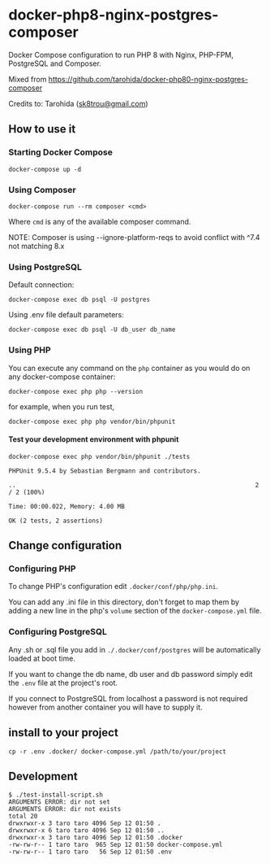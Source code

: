 # docker-php8-nginx-postgres-composer

Docker Compose configuration to run PHP 8 with Nginx, PHP-FPM, PostgreSQL and Composer.

Mixed from https://github.com/tarohida/docker-php80-nginx-postgres-composer  

Credits to: Tarohida (sk8trou@gmail.com)


## How to use it

### Starting Docker Compose

```
docker-compose up -d
```

### Using Composer

`docker-compose run --rm composer <cmd>`

Where `cmd` is any of the available composer command.

NOTE: Composer is using --ignore-platform-reqs to avoid conflict with ^7.4 not matching 8.x

### Using PostgreSQL

Default connection:

`docker-compose exec db psql -U postgres`

Using .env file default parameters:

`docker-compose exec db psql -U db_user db_name`

### Using PHP

You can execute any command on the `php` container as you would do on any docker-compose container:

`docker-compose exec php php --version`

for example, when you run test,

`docker-compose exec php php vendor/bin/phpunit`

#### Test your development environment with phpunit

`docker-compose exec php vendor/bin/phpunit ./tests`

```
PHPUnit 9.5.4 by Sebastian Bergmann and contributors.

..                                                                  2 / 2 (100%)

Time: 00:00.022, Memory: 4.00 MB

OK (2 tests, 2 assertions)
```

## Change configuration

### Configuring PHP

To change PHP's configuration edit `.docker/conf/php/php.ini`.

You can add any .ini file in this directory, don't forget to map them by adding a new line in the php's `volume` section of the `docker-compose.yml` file.

### Configuring PostgreSQL

Any .sh or .sql file you add in `./.docker/conf/postgres` will be automatically loaded at boot time.

If you want to change the db name, db user and db password simply edit the `.env` file at the project's root.

If you connect to PostgreSQL from localhost a password is not required however from another container you will have to supply it.

## install to your project

```
cp -r .env .docker/ docker-compose.yml /path/to/your/project
```

## Development

```
$ ./test-install-script.sh 
ARGUMENTS ERROR: dir not set
ARGUMENTS ERROR: dir not exists
total 20
drwxrwxr-x 3 taro taro 4096 Sep 12 01:50 .
drwxrwxr-x 6 taro taro 4096 Sep 12 01:50 ..
drwxrwxr-x 3 taro taro 4096 Sep 12 01:50 .docker
-rw-rw-r-- 1 taro taro  965 Sep 12 01:50 docker-compose.yml
-rw-rw-r-- 1 taro taro   56 Sep 12 01:50 .env
```



